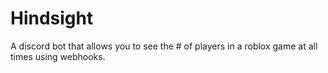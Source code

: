# Hindsight
A discord bot that allows you to see the # of players in a roblox game at all times using webhooks.
